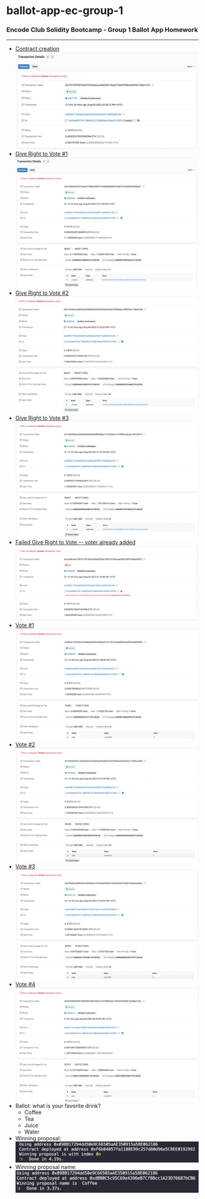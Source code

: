# ballot-app-ec-group-1
### Encode Club Solidity Bootcamp - Group 1 Ballot App Homework
---
- [Contract creation](https://sepolia.etherscan.io/tx/0x274742f052294d4769fd3aece44ebf28145aa57a0d57b80a4650467cf8e31670)
![Contract creation](./images/contract-creation.png)
- [Give Right to Vote #1](https://sepolia.etherscan.io/tx/0x3c28a62643474ea2a2768edc309912ef58b9bbbf697e56673cef452b5209b567)
![Give Right to Vote #1](./images/giveRightToVote1.png)
- [Give Right to Vote #2](https://sepolia.etherscan.io/tx/0x81cb26cbc56652d4cf866950cbd3f905a0a990a27d85b6bc358954e11bbe6106)
![Give Right to Vote #2](./images/giveRightToVote2.png)
- [Give Right to Vote #3](https://sepolia.etherscan.io/tx/0x12d23906ec00e4d64b05e6b488fd4dbc7c72624ce714c8f3b1a8cae159c39f14)
![Give Right to Vote #3](./images/giveRightToVote3.png)
- [Failed Give Right to Vote -- voter already added](https://sepolia.etherscan.io/tx/0xc2e40ca0c750701927d9a0a36abf235d1db91b1042eea0d5476697640be40f23)
![Failed Give Right to Vote -- voter already added](./images/failedGiveRightToVote.png)
- [Vote #1](https://sepolia.etherscan.io/tx/0x98cd12922f6c0794865ad3e5f188ea62c7511901a25fa8920ad39874b8258fd3)
![Vote #1](./images/vote1.png)
- [Vote #2](https://sepolia.etherscan.io/tx/0x74c65e054115b2b6faf7e47e69a4a96de9d7e32495b4e62439aec17695ca76f4)
![Vote #2](./images/vote2.png)
- [Vote #3](https://sepolia.etherscan.io/tx/0x27862bce8969d2d138e9dc6157fb3a8429ba475c6d2f24273ec8740ce64a469c)
![Vote #3](./images/vote3.png)
- [Vote #4](https://sepolia.etherscan.io/tx/0xfef18289d6997f209f50749d750cd7c8758fbfa62179b2955d58d15a488a774a)
![Vote #4](./images/vote4.png)
- Ballot: what is your favorite drink?
  - Coffee
  - Tea
  - Juice
  - Water
- Winning proposal:
![Winning proposal](./images/winningProposal.png)
- Winning proposal name:
![Winning proposal name](./images/winningProposalName.png)